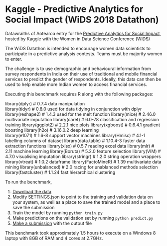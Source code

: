 Kaggle - Predictive Analytics for Social Impact (WiDS 2018 Datathon)
==============================

Datawraiths of Aotearoa entry for the [Predictive Analytics for Social Impact](https://www.kaggle.com/c/wids2018datathon), hosted by Kaggle with the Women in Data Science Conference (WiDS)

The WiDS Datathon is intended to encourage women data scientists to participate in a predictive analysis contests. Teams must be majority women to enter.

The challenge is to use demographic and behavioural information from survey respondents in India on their use of traditional and mobile financial services to predict the gender of respondents. 
Ideally, this data can then be used to help enable more Indian women to access financial services. 

Executing this benchmark requires R along with the following packages:

library(dplyr)       # 0.7.4    data manipulation  
library(tidyr)       # 0.8.0    used for data tidying in conjunction with dplyr
library(reshape2)    # 1.4.3    used for the melt function
library(mice)        # 2.46.0   multivariate imputation
library(caret)       # 6.0-78   classification and regression training
library(ggplot2)     # 2.2.1    nice plots
library(xgboost)     # 0.6.4.1  gradient boosting
library(h2o)         # 3.16.0.2 deep learning    
library(e1071)       # 1.6-8    support vector machines
library(Hmisc)       # 4.1-1    labelling columns of dataset
library(data.table)  # 1.10.4-3 faster data extraction functions
library(xlsx)        # 0.5.7    reading excel data
library(mlr)         # 2.11     machine learning
library(Boruta)      # 5.2.0    feature selection
library(VIM)         # 4.7.0    visualising imputation
library(stringr)     # 1.2.0    string operation wrappers
library(vtreat)      # 1.0.2    dataframe
library(FactoMineR)  # 1.39     multivariate data mining
library(unbalanced)  # 2.0      racing for unablanced methods selection
library(fastcluster) # 1.1.24   fast hierarchical clustering

To run the benchmark,

1. [Download the data](https://www.kaggle.com/c/wids2018datathon/data)
2. Modify SETTINGS.json to point to the training and validation data on your system, as well as a place to save the trained model and a place to save the submission
3. Train the model by running `python train.py`
4. Make predictions on the validation set by running `python predict.py`
5. [Make a submission](https://www.kaggle.com/c/wids2018datathon/submit) with the output file

This benchmark took approximately 1.5 hours to execute on a Windows 8 laptop with 8GB of RAM and 4 cores at 2.7GHz.
